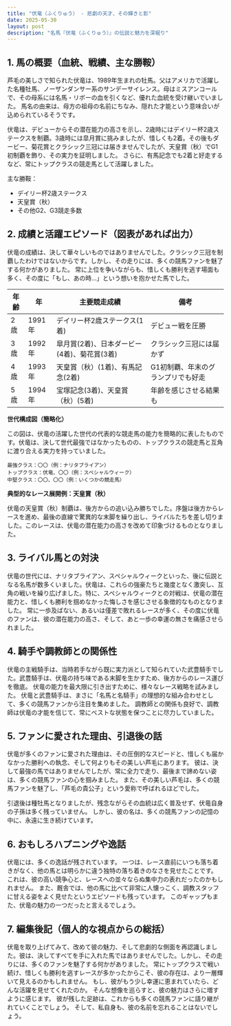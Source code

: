 ```yaml
---
title: "伏竜（ふくりゅう） - 悲劇の天才、その輝きと影"
date: 2025-05-30
layout: post
description: "名馬『伏竜（ふくりゅう）』の伝説と魅力を深堀り"
---
```


## 1. 馬の概要（血統、戦績、主な勝鞍）

芦毛の美しさで知られた伏竜は、1989年生まれの牡馬。父はアメリカで活躍した名種牡馬、ノーザンダンサー系のサンデーサイレンス。母はミスアンコールで、その母系には名馬・リボーの血を引くなど、優れた血統を受け継いでいました。  馬名の由来は、母方の祖母の名前にちなみ、隠れた才能という意味合いが込められているそうです。

伏竜は、デビューからその潜在能力の高さを示し、2歳時にはデイリー杯2歳ステークスを制覇。3歳時には皐月賞に挑みましたが、惜しくも2着。その後もダービー、菊花賞とクラシック三冠には届きませんでしたが、天皇賞（秋）でG1初制覇を飾り、その実力を証明しました。  さらに、有馬記念でも2着と好走するなど、常にトップクラスの競走馬として活躍しました。

主な勝鞍：

* デイリー杯2歳ステークス
* 天皇賞（秋）
* その他G2、G3競走多数


## 2. 成績と活躍エピソード（図表があれば出力）

伏竜の成績は、決して華々しいものではありませんでした。クラシック三冠を制覇したわけではないからです。しかし、その走りには、多くの競馬ファンを魅了する何かがありました。  常に上位を争いながらも、惜しくも勝利を逃す場面も多く、その度に「もし、あの時…」という想いを抱かせた馬でした。

| 年齢 | 年 | 主要競走成績 | 備考 |
|---|---|---|---|
| 2歳 | 1991年 | デイリー杯2歳ステークス(1着) | デビュー戦を圧勝 |
| 3歳 | 1992年 | 皐月賞(2着)、日本ダービー(4着)、菊花賞(3着) | クラシック三冠には届かず |
| 4歳 | 1993年 | 天皇賞（秋）(1着)、有馬記念(2着) | G1初制覇、年末のグランプリでも好走 |
| 5歳 | 1994年 | 宝塚記念(3着)、天皇賞（秋）(5着) |  年齢を感じさせる結果も |


**世代構成図（簡略化）**

この図は、伏竜の活躍した世代の代表的な競走馬の能力を簡略的に表したものです。伏竜は、決して世代最強ではなかったものの、トップクラスの競走馬と互角に渡り合える実力を持っていました。

```
最強クラス：〇〇（例：ナリタブライアン）
トップクラス：伏竜、〇〇（例：スペシャルウィーク）
中堅クラス：〇〇、〇〇（例：いくつかの競走馬）
```

**典型的なレース展開例：天皇賞（秋）**

伏竜の天皇賞（秋）制覇は、後方からの追い込み勝ちでした。序盤は後方からレースを進め、最後の直線で驚異的な末脚を繰り出し、ライバルたちを差し切りました。このレースは、伏竜の潜在能力の高さを改めて印象づけるものとなりました。


## 3. ライバル馬との対決

伏竜の世代には、ナリタブライアン、スペシャルウィークといった、後に伝説となる名馬が数多くいました。伏竜は、これらの強豪たちと幾度となく激突し、互角の戦いを繰り広げました。特に、スペシャルウィークとの対戦は、伏竜の潜在能力と、惜しくも勝利を掴めなかった悔しさを感じさせる象徴的なものとなりました。  常に一歩及ばない、あるいは僅差で敗れるレースが多く、その度に伏竜のファンは、彼の潜在能力の高さ、そして、あと一歩の幸運の無さを痛感させられました。


## 4. 騎手や調教師との関係性

伏竜の主戦騎手は、当時若手ながら既に実力派として知られていた武豊騎手でした。武豊騎手は、伏竜の持ち味である末脚を生かすため、後方からのレース運びを徹底。  伏竜の能力を最大限に引き出すために、様々なレース戦略を試みました。  伏竜と武豊騎手は、まさに「名馬と名騎手」の理想的な組み合わせとして、多くの競馬ファンから注目を集めました。  調教師との関係も良好で、調教師は伏竜の才能を信じて、常にベストな状態を保つことに尽力していました。


## 5. ファンに愛された理由、引退後の話

伏竜が多くのファンに愛された理由は、その圧倒的なスピードと、惜しくも届かなかった勝利への執念、そして何よりもその美しい芦毛にあります。  彼は、決して最強の馬ではありませんでしたが、常に全力で走り、最後まで諦めない姿は、多くの競馬ファンの心を掴みました。  また、その美しい芦毛は、多くの競馬ファンを魅了し、「芦毛の貴公子」という愛称で呼ばれるほどでした。

引退後は種牡馬となりましたが、残念ながらその血統は広く普及せず、伏竜自身の子孫は多く残っていません。  しかし、彼の名は、多くの競馬ファンの記憶の中に、永遠に生き続けています。


## 6. おもしろハプニングや逸話

伏竜には、多くの逸話が残されています。  一つは、レース直前にいつも落ち着きがなく、他の馬とは明らかに違う独特の落ち着きのなさを見せたことです。  これは、彼の高い競争心と、レースへの並々ならぬ集中力の表れだったのかもしれません。  また、厩舎では、他の馬に比べて非常に人懐っこく、調教スタッフに甘える姿をよく見せたというエピソードも残っています。  このギャップもまた、伏竜の魅力の一つだったと言えるでしょう。


## 7. 編集後記（個人的な視点からの総括）

伏竜を取り上げてみて、改めて彼の魅力、そして悲劇的な側面を再認識しました。彼は、決してすべてを手に入れた馬ではありませんでした。しかし、その走りには、多くのファンを魅了する何かがありました。  常にトップクラスで戦い続け、惜しくも勝利を逃すレースが多かったからこそ、彼の存在は、より一層輝いて見えるのかもしれません。  もし、彼がもう少し幸運に恵まれていたら、どんな活躍を見せてくれたのか。  そんな想像を巡らすと、彼の魅力はさらに増すように感じます。  彼が残した足跡は、これからも多くの競馬ファンに語り継がれていくことでしょう。  そして、私自身も、彼の名前を忘れることはないでしょう。
